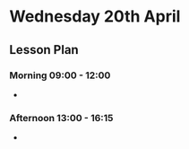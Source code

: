 # Wednesday 20th April

## Lesson Plan

### Morning 09:00 - 12:00

+ 

### Afternoon 13:00 - 16:15

+ 
